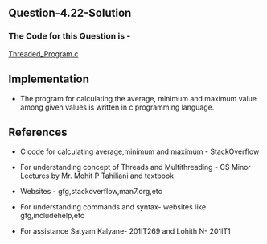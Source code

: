## Question-4.22-Solution

### The Code for this Question is - 
[Threaded_Program.c](https://github.com/varun-tiwari1/CS252_Assignment/blob/master/Question-2/Threaded_Program.c)

## Implementation

- The program for calculating the average, minimum and maximum value among given values is written in c programming language.



## References

- C code for calculating average,minimum and maximum - StackOverflow 

- For understanding concept of Threads and Multithreading - CS Minor Lectures by Mr. Mohit P Tahiliani and textbook

- Websites - gfg,stackoverflow,man7.org,etc

- For understanding commands and syntax- websites like gfg,includehelp,etc

- For assistance Satyam Kalyane- 201IT269 and Lohith N- 201IT1




